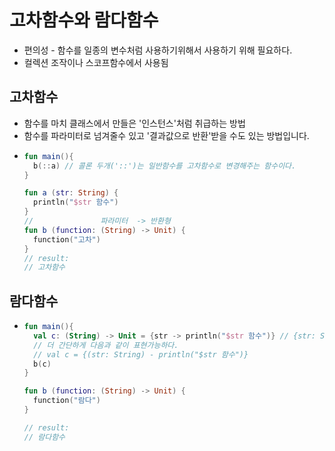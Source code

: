 고차함수와 람다함수
===
* 편의성 - 함수를 일종의 변수처럼 사용하기위해서 사용하기 위해 필요하다.
* 컬렉션 조작이나 스코프함수에서 사용됨

고차함수
---
* 함수를 마치 클래스에서 만들은 '인스턴스'처럼 취급하는 방법
* 함수를 파라미터로 넘겨줄수 있고 '결과값으로 반환'받을 수도 있는 방법입니다.
* ```kotlin
  fun main(){
    b(::a) // 콜론 두개('::')는 일반함수를 고차함수로 변경해주는 함수이다.
  }
  
  fun a (str: String) {
    println("$str 함수")
  }
  //               파라미터  -> 반환형
  fun b (function: (String) -> Unit) {
    function("고차")
  }
  // result:
  // 고차함수
  
  
람다함수
---
* ```kotlin
  fun main(){
    val c: (String) -> Unit = {str -> println("$str 함수")} // {str: String} 이나 추론하므로 생략가능하다.
    // 더 간단하게 다음과 같이 표현가능하다.
    // val c = {(str: String) - println("$str 함수")}
    b(c)
  }
  
  fun b (function: (String) -> Unit) {
    function("람다")
  }
  
  // result:
  // 람다함수
